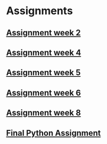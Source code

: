 # Assignments
## [Assignment week 2](https://github.com/jaspervdgaag/Assignments/blob/master/Assignment_week_2%20(1).ipynb)
## [Assignment week 4](https://github.com/jaspervdgaag/Assignments/blob/master/Assignment_week_4.ipynb) 
## [Assignment week 5](https://github.com/jaspervdgaag/Assignments/blob/master/Assignment_week_5.ipynb)
## [Assignment week 6](https://github.com/jaspervdgaag/Assignments/blob/master/assignment4.ipynb)
## [Assignment week 8](https://github.com/jaspervdgaag/Assignments/blob/master/assignment5.ipynb)
## [Final Python Assignment](https://github.com/jaspervdgaag/Assignments/blob/master/Final_Assignment_Python_1_students%20(1).ipynb)
